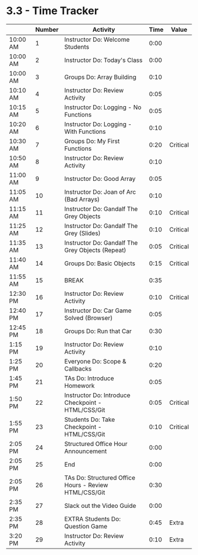 # 3.3 - Time Tracker

|          | Number | Activity                                              | Time | Value    |
| -------- | ------ | ----------------------------------------------------- | ---- | -------- |
| 10:00 AM | 1      | Instructor Do: Welcome Students                       | 0:00 |          |
| 10:00 AM | 2      | Instructor Do: Today's Class                          | 0:00 |          |
| 10:00 AM | 3      | Groups Do: Array Building                             | 0:10 |          |
| 10:10 AM | 4      | Instructor Do: Review Activity                        | 0:05 |          |
| 10:15 AM | 5      | Instructor Do: Logging - No Functions                 | 0:05 |          |
| 10:20 AM | 6      | Instructor Do: Logging - With Functions               | 0:10 |          |
| 10:30 AM | 7      | Groups Do: My First Functions                         | 0:20 | Critical |
| 10:50 AM | 8      | Instructor Do: Review Activity                        | 0:10 |          |
| 11:00 AM | 9      | Instructor Do: Good Array                             | 0:05 |          |
| 11:05 AM | 10     | Instructor Do: Joan of Arc (Bad Arrays)               | 0:10 |          |
| 11:15 AM | 11     | Instructor Do: Gandalf The Grey Objects               | 0:10 | Critical |
| 11:25 AM | 12     | Instructor Do: Gandalf The Grey (Slides)              | 0:10 | Critical |
| 11:35 AM | 13     | Instructor Do: Gandalf The Grey Objects (Repeat)      | 0:05 | Critical |
| 11:40 AM | 14     | Groups Do: Basic Objects                              | 0:15 | Critical |
| 11:55 AM | 15     | BREAK                                                 | 0:35 |          |
| 12:30 PM | 16     | Instructor Do: Review Activity                        | 0:10 | Critical |
| 12:40 PM | 17     | Instructor Do: Car Game Solved (Browser)              | 0:05 |          |
| 12:45 PM | 18     | Groups Do: Run that Car                               | 0:30 |          |
| 1:15 PM  | 19     | Instructor Do: Review Activity                        | 0:10 |          |
| 1:25 PM  | 20     | Everyone Do: Scope & Callbacks                        | 0:20 |          |
| 1:45 PM  | 21     | TAs Do: Introduce Homework                            | 0:05 |          |
| 1:50 PM  | 22     | Instructor Do: Introduce Checkpoint - HTML/CSS/Git    | 0:05 | Critical |
| 1:55 PM  | 23     | Students Do: Take Checkpoint - HTML/CSS/Git           | 0:10 | Critical |
| 2:05 PM  | 24     | Structured Office Hour Announcement                   | 0:00 |          |
| 2:05 PM  | 25     | End                                                   | 0:00 |          |
| 2:05 PM  | 26     | TAs Do: Structured Office Hours - Review HTML/CSS/Git | 0:30 |          |
| 2:35 PM  | 27     | Slack out the Video Guide                             | 0:00 |          |
| 2:35 PM  | 28     | EXTRA Students Do: Question Game                      | 0:45 | Extra    |
| 3:20 PM  | 29     | Instructor Do: Review Activity                        | 0:10 | Extra    |
